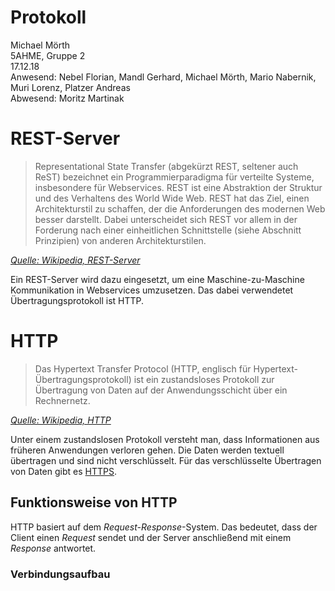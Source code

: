 # Protokoll
Michael Mörth  
5AHME, Gruppe 2  
17.12.18  
Anwesend: Nebel Florian, Mandl Gerhard, Michael Mörth, Mario Nabernik, Muri Lorenz, Platzer Andreas  
Abwesend: Moritz Martinak  

# REST-Server
> Representational State Transfer (abgekürzt REST, seltener auch ReST) bezeichnet ein Programmierparadigma für verteilte Systeme, insbesondere für Webservices. REST ist eine Abstraktion der Struktur und des Verhaltens des World Wide Web. REST hat das Ziel, einen Architekturstil zu schaffen, der die Anforderungen des modernen Web besser darstellt. Dabei unterscheidet sich REST vor allem in der Forderung nach einer einheitlichen Schnittstelle (siehe Abschnitt Prinzipien) von anderen Architekturstilen.
  
  *[Quelle: Wikipedia, REST-Server](https://de.wikipedia.org/wiki/Representational_State_Transfer)*  
  
Ein REST-Server wird dazu eingesetzt, um eine Maschine-zu-Maschine Kommunikation in Webservices umzusetzen. Das dabei verwendetet Übertragungsprotokoll ist HTTP.

# HTTP
> Das Hypertext Transfer Protocol (HTTP, englisch für Hypertext-Übertragungsprotokoll) ist ein zustandsloses Protokoll zur Übertragung von Daten auf der Anwendungsschicht über ein Rechnernetz.
  
  *[Quelle: Wikipedia, HTTP](https://de.wikipedia.org/wiki/Hypertext_Transfer_Protocol)*  

Unter einem zustandslosen Protokoll versteht man, dass Informationen aus früheren Anwendungen verloren gehen. Die Daten werden textuell übertragen und sind nicht verschlüsselt. Für das verschlüsselte Übertragen von Daten gibt es [HTTPS](https://de.wikipedia.org/wiki/Hypertext_Transfer_Protocol_Secure).

## Funktionsweise von HTTP
HTTP basiert auf dem *Request-Response*-System. Das bedeutet, dass der Client einen *Request* sendet und der Server anschließend mit einem *Response* antwortet.

### Verbindungsaufbau
